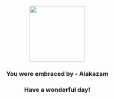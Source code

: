 <p align="center">
    <img src="https://raw.githubusercontent.com/PokeAPI/sprites/master/sprites/pokemon/65.png" width="150" height="150">
</p>
<h3 align="center">You were embraced by - <b>Alakazam</b></h3>
<h3 align="center">Have a wonderful day!</h3>

